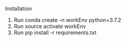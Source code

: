 Installation

1. Run conda create -n workEnv python=3.7.2
2. Run source activate workEnv
3. Run pip install -r requirements.txt